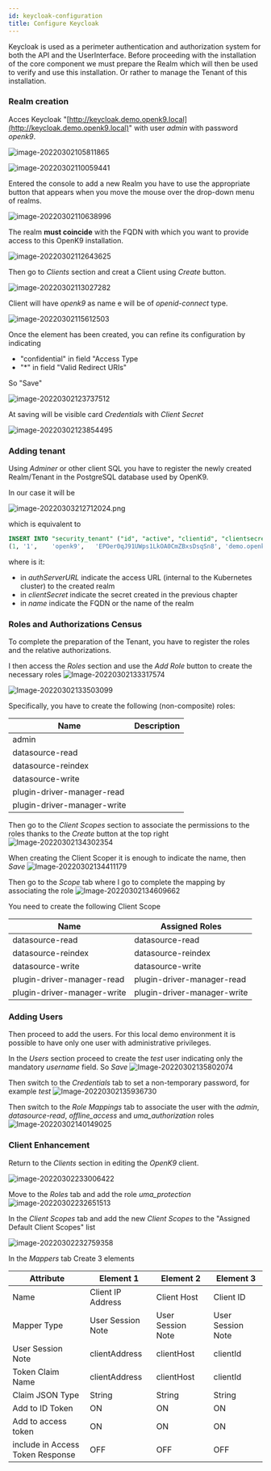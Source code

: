 ```yaml
---
id: keycloak-configuration
title: Configure Keycloak
---
```



Keycloak is used as a perimeter authentication and authorization system for both the API and the UserInterface.
Before proceeding with the installation of the core component we must prepare the Realm which will then be used to
verify and use this installation. Or rather to manage the Tenant of this installation.

### Realm creation

Acces Keycloak "[http://keycloak.demo.openk9.local](http://keycloak.demo.openk9.local)" with user *admin* with password *openk9*.

![image-20220302105811865](../static/img/installation/image-20220302105811865.png)

![image-20220302110059441](../static/img/installation/image-20220302110059441.png)

Entered the console to add a new Realm you have to use the appropriate button that
appears when you move the mouse over the drop-down menu of realms.

![image-20220302110638996](../static/img/installation/image-20220302110638996.png)

The realm **must coincide** with the FQDN with which you want to provide access to this OpenK9 installation.

![image-20220302112643625](../static/img/installation/image-20220302112643625.png)

Then go to *Clients* section and creat a Client using *Create* button.

![image-20220302113027282](../static/img/installation/image-20220302113027282.png)

Client will have *openk9* as name e will be of *openid-connect* type.

![image-20220302115612503](../static/img/installation/image-20220302115612503.png)

Once the element has been created, you can refine its configuration by indicating

-  "confidential" in field "Access Type
- "*" in field "Valid Redirect URIs"

So "Save"

![image-20220302123737512](../static/img/installation/image-20220302123737512.png)

At saving will be visible card *Credentials* with *Client Secret*

![image-20220302123854495](../static/img/installation/image-20220302123854495.png)

### Adding tenant

Using *Adminer* or other client SQL you have to register the newly created Realm/Tenant in the PostgreSQL database used by OpenK9.

In our case it will be

![image-20220303212712024.png](../static/img/installation/image-20220303212712024.png)

which is equivalent to

```sql
INSERT INTO "security_tenant" ("id", "active", "clientid", "clientsecret", "realmname", "virtualhost") VALUES
(1,	'1',	'openk9',	'EPOer0qJ91UWps1LkOA0CmZBxsDsqSn8',	'demo.openk9.local',	'demo.openk9.local');
```

where is it:

* in *authServerURL* indicate the access URL (internal to the Kubernetes cluster) to the created realm
* in *clientSecret* indicate the secret created in the previous chapter
* in *name* indicate the FQDN or the name of the realm

### Roles and Authorizations Census

To complete the preparation of the Tenant, you have to register the roles and the relative authorizations.

I then access the *Roles* section and use the *Add Role* button to create the necessary roles
![Image-20220302133317574](../static/img/installation/image-20220302133317574.png)

![Image-20220302133503099](../static/img/installation/image-20220302133503099.png)

Specifically, you have to create the following (non-composite) roles:

| Name                        | Description |
| --------------------------- | ----------- |
| admin                       |             |
| datasource-read             |             |
| datasource-reindex          |             |
| datasource-write            |             |
| plugin-driver-manager-read  |             |
| plugin-driver-manager-write |             |



Then go to the *Client Scopes* section to associate the permissions to the roles thanks to the *Create* button at the top right
![Image-20220302134302354](../static/img/installation/image-20220302134302354.png)

When creating the Client Scoper it is enough to indicate the name, then *Save*
![Image-20220302134411179](../static/img/installation/image-20220302134411179.png)

Then go to the *Scope* tab where I go to complete the mapping by associating the role
![Image-20220302134609662](../static/img/installation/image-20220302134609662.png)

You need to create the following Client Scope

| Name                        | Assigned Roles              |
| --------------------------- | --------------------------- |
| datasource-read             | datasource-read             |
| datasource-reindex          | datasource-reindex          |
| datasource-write            | datasource-write            |
| plugin-driver-manager-read  | plugin-driver-manager-read  |
| plugin-driver-manager-write | plugin-driver-manager-write |



### Adding Users

Then proceed to add the users. For this local demo environment it is possible to have only one user with administrative privileges.

In the *Users* section proceed to create the *test* user indicating only the mandatory *username* field.
So *Save*
![Image-20220302135802074](../static/img/installation/image-20220302135802074.png)

Then switch to the *Credentials* tab to set a non-temporary password, for example *test*
![Image-20220302135936730](../static/img/installation/image-20220302135936730.png)

Then switch to the *Role Mappings* tab to associate the user with the *admin*, *datasource-read*, *offline_access* and *uma_authorization* roles
![Image-20220302140149025](../static/img/installation/image-20220302140149025.png)


### Client Enhancement

Return to the *Clients* section in editing the *OpenK9* client.

![image-20220302233006422](../static/img/installation/image-20220302233006422.png)

Move to the *Roles* tab and add the role *uma_protection*
![image-20220302232651513](../static/img/installation/image-20220302232651513.png)

In the *Client Scopes* tab and add the new *Client Scopes* to the "Assigned Default Client Scopes" list

![image-20220302232759358](../static/img/installation/image-20220302232759358.png)

In the *Mappers* tab Create 3 elements

| Attribute                        | Element 1         | Element 2         | Element 3         |
| -------------------------------- | ----------------- | ----------------- | ----------------- |
| Name                             | Client IP Address | Client Host       | Client ID         |
| Mapper Type                      | User Session Note | User Session Note | User Session Note |
| User Session Note                | clientAddress     | clientHost        | clientId          |
| Token Claim Name                 | clientAddress     | clientHost        | clientId          |
| Claim JSON Type                  | String            | String            | String            |
| Add to ID Token                  | ON                | ON                | ON                |
| Add to access token              | ON                | ON                | ON                |
| include in Access Token Response | OFF               | OFF               | OFF               |

